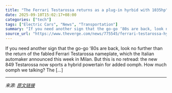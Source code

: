 ```yaml
---
title: "The Ferrari Testarossa returns as a plug-in hyrbid with 1035hp"
date: 2025-09-10T15:02:17+08:00
categories: ["tech"]
tags: ["Electric Cars", "News", "Transportation"]
summary: "If you need another sign that the go-go ‘80s are back, look no further than the return of the fabled Ferrari Testarossa nameplate, which the Italian automaker announced this week in Milan. But this is"
source_url: "https://www.theverge.com/news/775545/ferrari-testarossa-hybrid-speed-specs-price"
---
```


If you need another sign that the go-go ‘80s are back, look no further than the return of the fabled Ferrari Testarossa nameplate, which the Italian automaker announced this week in Milan. But this is no retread: the new 849 Testarossa now sports a hybrid powertain for added oomph. How much oomph we talking? The [&#8230;]

---

*来源: [原文链接](https://www.theverge.com/news/775545/ferrari-testarossa-hybrid-speed-specs-price)*
